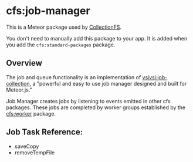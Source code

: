 cfs:job-manager
=========================

This is a Meteor package used by
[CollectionFS](https://github.com/CollectionFS/Meteor-CollectionFS).

You don't need to manually add this package to your app. It is added when you
add the `cfs:standard-packages` package.

## Overview

The job and queue functionality is an implementation of [vsivsi:job-collection](https://github.com/vsivsi/meteor-job-collection), a "powerful and easy to use job manager designed and built for Meteor.js."

Job Manager creates jobs by listening to events emitted in other cfs packages. These jobs are completed by worker groups established by the [cfs:worker](https://github.com/CollectionFS/Meteor-CollectionFS/tree/master/packages/worker) package.

## Job Task Reference:
- saveCopy
- removeTempFile
